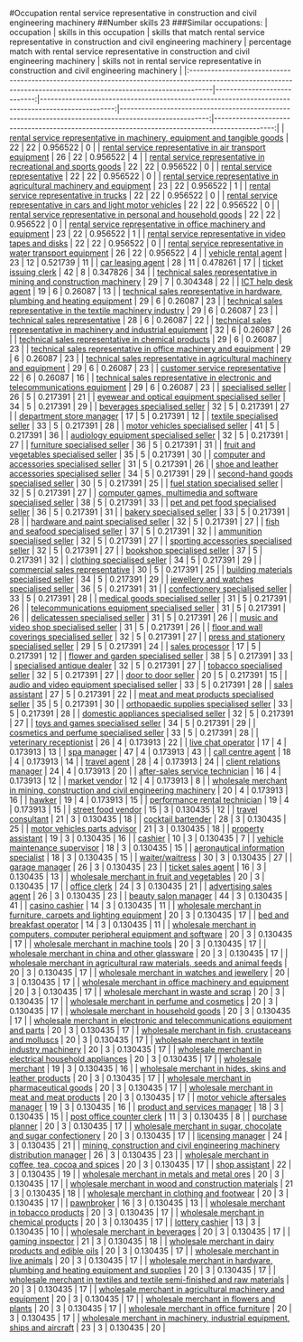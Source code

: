 #Occupation rental service representative in construction and civil engineering machinery
##Number skills 23
###Similar occupations:
| occupation                                                                                                                                                        |   skills in this occupation |   skills that match rental service representative in construction and civil engineering machinery |   percentage match with rental service representative in construction and civil engineering machinery |   skills not in rental service representative in construction and civil engineering machinery |
|:------------------------------------------------------------------------------------------------------------------------------------------------------------------|----------------------------:|--------------------------------------------------------------------------------------------------:|------------------------------------------------------------------------------------------------------:|----------------------------------------------------------------------------------------------:|
| [rental service representative in machinery, equipment and tangible goods](rental_service_representative_in_machinery,_equipment_and_tangible_goods.md)           |                          22 |                                                                                                22 |                                                                                              0.956522 |                                                                                             0 |
| [rental service representative in air transport equipment](rental_service_representative_in_air_transport_equipment.md)                                           |                          26 |                                                                                                22 |                                                                                              0.956522 |                                                                                             4 |
| [rental service representative in recreational and sports goods](rental_service_representative_in_recreational_and_sports_goods.md)                               |                          22 |                                                                                                22 |                                                                                              0.956522 |                                                                                             0 |
| [rental service representative](rental_service_representative.md)                                                                                                 |                          22 |                                                                                                22 |                                                                                              0.956522 |                                                                                             0 |
| [rental service representative in agricultural machinery and equipment](rental_service_representative_in_agricultural_machinery_and_equipment.md)                 |                          23 |                                                                                                22 |                                                                                              0.956522 |                                                                                             1 |
| [rental service representative in trucks](rental_service_representative_in_trucks.md)                                                                             |                          22 |                                                                                                22 |                                                                                              0.956522 |                                                                                             0 |
| [rental service representative in cars and light motor vehicles](rental_service_representative_in_cars_and_light_motor_vehicles.md)                               |                          22 |                                                                                                22 |                                                                                              0.956522 |                                                                                             0 |
| [rental service representative in personal and household goods](rental_service_representative_in_personal_and_household_goods.md)                                 |                          22 |                                                                                                22 |                                                                                              0.956522 |                                                                                             0 |
| [rental service representative in office machinery and equipment](rental_service_representative_in_office_machinery_and_equipment.md)                             |                          23 |                                                                                                22 |                                                                                              0.956522 |                                                                                             1 |
| [rental service representative in video tapes and disks](rental_service_representative_in_video_tapes_and_disks.md)                                               |                          22 |                                                                                                22 |                                                                                              0.956522 |                                                                                             0 |
| [rental service representative in water transport equipment](rental_service_representative_in_water_transport_equipment.md)                                       |                          26 |                                                                                                22 |                                                                                              0.956522 |                                                                                             4 |
| [vehicle rental agent](vehicle_rental_agent.md)                                                                                                                   |                          23 |                                                                                                12 |                                                                                              0.521739 |                                                                                            11 |
| [car leasing agent](car_leasing_agent.md)                                                                                                                         |                          28 |                                                                                                11 |                                                                                              0.478261 |                                                                                            17 |
| [ticket issuing clerk](ticket_issuing_clerk.md)                                                                                                                   |                          42 |                                                                                                 8 |                                                                                              0.347826 |                                                                                            34 |
| [technical sales representative in mining and construction machinery](technical_sales_representative_in_mining_and_construction_machinery.md)                     |                          29 |                                                                                                 7 |                                                                                              0.304348 |                                                                                            22 |
| [ICT help desk agent](ICT_help_desk_agent.md)                                                                                                                     |                          19 |                                                                                                 6 |                                                                                              0.26087  |                                                                                            13 |
| [technical sales representative in hardware, plumbing and heating equipment](technical_sales_representative_in_hardware,_plumbing_and_heating_equipment.md)       |                          29 |                                                                                                 6 |                                                                                              0.26087  |                                                                                            23 |
| [technical sales representative in the textile machinery industry](technical_sales_representative_in_the_textile_machinery_industry.md)                           |                          29 |                                                                                                 6 |                                                                                              0.26087  |                                                                                            23 |
| [technical sales representative](technical_sales_representative.md)                                                                                               |                          28 |                                                                                                 6 |                                                                                              0.26087  |                                                                                            22 |
| [technical sales representative in machinery and industrial equipment](technical_sales_representative_in_machinery_and_industrial_equipment.md)                   |                          32 |                                                                                                 6 |                                                                                              0.26087  |                                                                                            26 |
| [technical sales representative in chemical products](technical_sales_representative_in_chemical_products.md)                                                     |                          29 |                                                                                                 6 |                                                                                              0.26087  |                                                                                            23 |
| [technical sales representative in office machinery and equipment](technical_sales_representative_in_office_machinery_and_equipment.md)                           |                          29 |                                                                                                 6 |                                                                                              0.26087  |                                                                                            23 |
| [technical sales representative in agricultural machinery and equipment](technical_sales_representative_in_agricultural_machinery_and_equipment.md)               |                          29 |                                                                                                 6 |                                                                                              0.26087  |                                                                                            23 |
| [customer service representative](customer_service_representative.md)                                                                                             |                          22 |                                                                                                 6 |                                                                                              0.26087  |                                                                                            16 |
| [technical sales representative in electronic and telecommunications equipment](technical_sales_representative_in_electronic_and_telecommunications_equipment.md) |                          29 |                                                                                                 6 |                                                                                              0.26087  |                                                                                            23 |
| [specialised seller](specialised_seller.md)                                                                                                                       |                          26 |                                                                                                 5 |                                                                                              0.217391 |                                                                                            21 |
| [eyewear and optical equipment specialised seller](eyewear_and_optical_equipment_specialised_seller.md)                                                           |                          34 |                                                                                                 5 |                                                                                              0.217391 |                                                                                            29 |
| [beverages specialised seller](beverages_specialised_seller.md)                                                                                                   |                          32 |                                                                                                 5 |                                                                                              0.217391 |                                                                                            27 |
| [department store manager](department_store_manager.md)                                                                                                           |                          17 |                                                                                                 5 |                                                                                              0.217391 |                                                                                            12 |
| [textile specialised seller](textile_specialised_seller.md)                                                                                                       |                          33 |                                                                                                 5 |                                                                                              0.217391 |                                                                                            28 |
| [motor vehicles specialised seller](motor_vehicles_specialised_seller.md)                                                                                         |                          41 |                                                                                                 5 |                                                                                              0.217391 |                                                                                            36 |
| [audiology equipment specialised seller](audiology_equipment_specialised_seller.md)                                                                               |                          32 |                                                                                                 5 |                                                                                              0.217391 |                                                                                            27 |
| [furniture specialised seller](furniture_specialised_seller.md)                                                                                                   |                          36 |                                                                                                 5 |                                                                                              0.217391 |                                                                                            31 |
| [fruit and vegetables specialised seller](fruit_and_vegetables_specialised_seller.md)                                                                             |                          35 |                                                                                                 5 |                                                                                              0.217391 |                                                                                            30 |
| [computer and accessories specialised seller](computer_and_accessories_specialised_seller.md)                                                                     |                          31 |                                                                                                 5 |                                                                                              0.217391 |                                                                                            26 |
| [shoe and leather accessories specialised seller](shoe_and_leather_accessories_specialised_seller.md)                                                             |                          34 |                                                                                                 5 |                                                                                              0.217391 |                                                                                            29 |
| [second-hand goods specialised seller](second-hand_goods_specialised_seller.md)                                                                                   |                          30 |                                                                                                 5 |                                                                                              0.217391 |                                                                                            25 |
| [fuel station specialised seller](fuel_station_specialised_seller.md)                                                                                             |                          32 |                                                                                                 5 |                                                                                              0.217391 |                                                                                            27 |
| [computer games, multimedia and software specialised seller](computer_games,_multimedia_and_software_specialised_seller.md)                                       |                          38 |                                                                                                 5 |                                                                                              0.217391 |                                                                                            33 |
| [pet and pet food specialised seller](pet_and_pet_food_specialised_seller.md)                                                                                     |                          36 |                                                                                                 5 |                                                                                              0.217391 |                                                                                            31 |
| [bakery specialised seller](bakery_specialised_seller.md)                                                                                                         |                          33 |                                                                                                 5 |                                                                                              0.217391 |                                                                                            28 |
| [hardware and paint specialised seller](hardware_and_paint_specialised_seller.md)                                                                                 |                          32 |                                                                                                 5 |                                                                                              0.217391 |                                                                                            27 |
| [fish and seafood specialised seller](fish_and_seafood_specialised_seller.md)                                                                                     |                          37 |                                                                                                 5 |                                                                                              0.217391 |                                                                                            32 |
| [ammunition specialised seller](ammunition_specialised_seller.md)                                                                                                 |                          32 |                                                                                                 5 |                                                                                              0.217391 |                                                                                            27 |
| [sporting accessories specialised seller](sporting_accessories_specialised_seller.md)                                                                             |                          32 |                                                                                                 5 |                                                                                              0.217391 |                                                                                            27 |
| [bookshop specialised seller](bookshop_specialised_seller.md)                                                                                                     |                          37 |                                                                                                 5 |                                                                                              0.217391 |                                                                                            32 |
| [clothing specialised seller](clothing_specialised_seller.md)                                                                                                     |                          34 |                                                                                                 5 |                                                                                              0.217391 |                                                                                            29 |
| [commercial sales representative](commercial_sales_representative.md)                                                                                             |                          30 |                                                                                                 5 |                                                                                              0.217391 |                                                                                            25 |
| [building materials specialised seller](building_materials_specialised_seller.md)                                                                                 |                          34 |                                                                                                 5 |                                                                                              0.217391 |                                                                                            29 |
| [jewellery and watches specialised seller](jewellery_and_watches_specialised_seller.md)                                                                           |                          36 |                                                                                                 5 |                                                                                              0.217391 |                                                                                            31 |
| [confectionery specialised seller](confectionery_specialised_seller.md)                                                                                           |                          33 |                                                                                                 5 |                                                                                              0.217391 |                                                                                            28 |
| [medical goods specialised seller](medical_goods_specialised_seller.md)                                                                                           |                          31 |                                                                                                 5 |                                                                                              0.217391 |                                                                                            26 |
| [telecommunications equipment specialised seller](telecommunications_equipment_specialised_seller.md)                                                             |                          31 |                                                                                                 5 |                                                                                              0.217391 |                                                                                            26 |
| [delicatessen specialised seller](delicatessen_specialised_seller.md)                                                                                             |                          31 |                                                                                                 5 |                                                                                              0.217391 |                                                                                            26 |
| [music and video shop specialised seller](music_and_video_shop_specialised_seller.md)                                                                             |                          31 |                                                                                                 5 |                                                                                              0.217391 |                                                                                            26 |
| [floor and wall coverings specialised seller](floor_and_wall_coverings_specialised_seller.md)                                                                     |                          32 |                                                                                                 5 |                                                                                              0.217391 |                                                                                            27 |
| [press and stationery specialised seller](press_and_stationery_specialised_seller.md)                                                                             |                          29 |                                                                                                 5 |                                                                                              0.217391 |                                                                                            24 |
| [sales processor](sales_processor.md)                                                                                                                             |                          17 |                                                                                                 5 |                                                                                              0.217391 |                                                                                            12 |
| [flower and garden specialised seller](flower_and_garden_specialised_seller.md)                                                                                   |                          38 |                                                                                                 5 |                                                                                              0.217391 |                                                                                            33 |
| [specialised antique dealer](specialised_antique_dealer.md)                                                                                                       |                          32 |                                                                                                 5 |                                                                                              0.217391 |                                                                                            27 |
| [tobacco specialised seller](tobacco_specialised_seller.md)                                                                                                       |                          32 |                                                                                                 5 |                                                                                              0.217391 |                                                                                            27 |
| [door to door seller](door_to_door_seller.md)                                                                                                                     |                          20 |                                                                                                 5 |                                                                                              0.217391 |                                                                                            15 |
| [audio and video equipment specialised seller](audio_and_video_equipment_specialised_seller.md)                                                                   |                          33 |                                                                                                 5 |                                                                                              0.217391 |                                                                                            28 |
| [sales assistant](sales_assistant.md)                                                                                                                             |                          27 |                                                                                                 5 |                                                                                              0.217391 |                                                                                            22 |
| [meat and meat products specialised seller](meat_and_meat_products_specialised_seller.md)                                                                         |                          35 |                                                                                                 5 |                                                                                              0.217391 |                                                                                            30 |
| [orthopaedic supplies specialised seller](orthopaedic_supplies_specialised_seller.md)                                                                             |                          33 |                                                                                                 5 |                                                                                              0.217391 |                                                                                            28 |
| [domestic appliances specialised seller](domestic_appliances_specialised_seller.md)                                                                               |                          32 |                                                                                                 5 |                                                                                              0.217391 |                                                                                            27 |
| [toys and games specialised seller](toys_and_games_specialised_seller.md)                                                                                         |                          34 |                                                                                                 5 |                                                                                              0.217391 |                                                                                            29 |
| [cosmetics and perfume specialised seller](cosmetics_and_perfume_specialised_seller.md)                                                                           |                          33 |                                                                                                 5 |                                                                                              0.217391 |                                                                                            28 |
| [veterinary receptionist](veterinary_receptionist.md)                                                                                                             |                          26 |                                                                                                 4 |                                                                                              0.173913 |                                                                                            22 |
| [live chat operator](live_chat_operator.md)                                                                                                                       |                          17 |                                                                                                 4 |                                                                                              0.173913 |                                                                                            13 |
| [spa manager](spa_manager.md)                                                                                                                                     |                          47 |                                                                                                 4 |                                                                                              0.173913 |                                                                                            43 |
| [call centre agent](call_centre_agent.md)                                                                                                                         |                          18 |                                                                                                 4 |                                                                                              0.173913 |                                                                                            14 |
| [travel agent](travel_agent.md)                                                                                                                                   |                          28 |                                                                                                 4 |                                                                                              0.173913 |                                                                                            24 |
| [client relations manager](client_relations_manager.md)                                                                                                           |                          24 |                                                                                                 4 |                                                                                              0.173913 |                                                                                            20 |
| [after-sales service technician](after-sales_service_technician.md)                                                                                               |                          16 |                                                                                                 4 |                                                                                              0.173913 |                                                                                            12 |
| [market vendor](market_vendor.md)                                                                                                                                 |                          12 |                                                                                                 4 |                                                                                              0.173913 |                                                                                             8 |
| [wholesale merchant in mining, construction and civil engineering machinery](wholesale_merchant_in_mining,_construction_and_civil_engineering_machinery.md)       |                          20 |                                                                                                 4 |                                                                                              0.173913 |                                                                                            16 |
| [hawker](hawker.md)                                                                                                                                               |                          19 |                                                                                                 4 |                                                                                              0.173913 |                                                                                            15 |
| [performance rental technician](performance_rental_technician.md)                                                                                                 |                          19 |                                                                                                 4 |                                                                                              0.173913 |                                                                                            15 |
| [street food vendor](street_food_vendor.md)                                                                                                                       |                          15 |                                                                                                 3 |                                                                                              0.130435 |                                                                                            12 |
| [travel consultant](travel_consultant.md)                                                                                                                         |                          21 |                                                                                                 3 |                                                                                              0.130435 |                                                                                            18 |
| [cocktail bartender](cocktail_bartender.md)                                                                                                                       |                          28 |                                                                                                 3 |                                                                                              0.130435 |                                                                                            25 |
| [motor vehicles parts advisor](motor_vehicles_parts_advisor.md)                                                                                                   |                          21 |                                                                                                 3 |                                                                                              0.130435 |                                                                                            18 |
| [property assistant](property_assistant.md)                                                                                                                       |                          19 |                                                                                                 3 |                                                                                              0.130435 |                                                                                            16 |
| [cashier](cashier.md)                                                                                                                                             |                          10 |                                                                                                 3 |                                                                                              0.130435 |                                                                                             7 |
| [vehicle maintenance supervisor](vehicle_maintenance_supervisor.md)                                                                                               |                          18 |                                                                                                 3 |                                                                                              0.130435 |                                                                                            15 |
| [aeronautical information specialist](aeronautical_information_specialist.md)                                                                                     |                          18 |                                                                                                 3 |                                                                                              0.130435 |                                                                                            15 |
| [waiter/waitress](waiter-waitress.md)                                                                                                                             |                          30 |                                                                                                 3 |                                                                                              0.130435 |                                                                                            27 |
| [garage manager](garage_manager.md)                                                                                                                               |                          26 |                                                                                                 3 |                                                                                              0.130435 |                                                                                            23 |
| [ticket sales agent](ticket_sales_agent.md)                                                                                                                       |                          16 |                                                                                                 3 |                                                                                              0.130435 |                                                                                            13 |
| [wholesale merchant in fruit and vegetables](wholesale_merchant_in_fruit_and_vegetables.md)                                                                       |                          20 |                                                                                                 3 |                                                                                              0.130435 |                                                                                            17 |
| [office clerk](office_clerk.md)                                                                                                                                   |                          24 |                                                                                                 3 |                                                                                              0.130435 |                                                                                            21 |
| [advertising sales agent](advertising_sales_agent.md)                                                                                                             |                          26 |                                                                                                 3 |                                                                                              0.130435 |                                                                                            23 |
| [beauty salon manager](beauty_salon_manager.md)                                                                                                                   |                          44 |                                                                                                 3 |                                                                                              0.130435 |                                                                                            41 |
| [casino cashier](casino_cashier.md)                                                                                                                               |                          14 |                                                                                                 3 |                                                                                              0.130435 |                                                                                            11 |
| [wholesale merchant in furniture, carpets and lighting equipment](wholesale_merchant_in_furniture,_carpets_and_lighting_equipment.md)                             |                          20 |                                                                                                 3 |                                                                                              0.130435 |                                                                                            17 |
| [bed and breakfast operator](bed_and_breakfast_operator.md)                                                                                                       |                          14 |                                                                                                 3 |                                                                                              0.130435 |                                                                                            11 |
| [wholesale merchant in computers, computer peripheral equipment and software](wholesale_merchant_in_computers,_computer_peripheral_equipment_and_software.md)     |                          20 |                                                                                                 3 |                                                                                              0.130435 |                                                                                            17 |
| [wholesale merchant in machine tools](wholesale_merchant_in_machine_tools.md)                                                                                     |                          20 |                                                                                                 3 |                                                                                              0.130435 |                                                                                            17 |
| [wholesale merchant in china and other glassware](wholesale_merchant_in_china_and_other_glassware.md)                                                             |                          20 |                                                                                                 3 |                                                                                              0.130435 |                                                                                            17 |
| [wholesale merchant in agricultural raw materials, seeds and animal feeds](wholesale_merchant_in_agricultural_raw_materials,_seeds_and_animal_feeds.md)           |                          20 |                                                                                                 3 |                                                                                              0.130435 |                                                                                            17 |
| [wholesale merchant in watches and jewellery](wholesale_merchant_in_watches_and_jewellery.md)                                                                     |                          20 |                                                                                                 3 |                                                                                              0.130435 |                                                                                            17 |
| [wholesale merchant in office machinery and equipment](wholesale_merchant_in_office_machinery_and_equipment.md)                                                   |                          20 |                                                                                                 3 |                                                                                              0.130435 |                                                                                            17 |
| [wholesale merchant in waste and scrap](wholesale_merchant_in_waste_and_scrap.md)                                                                                 |                          20 |                                                                                                 3 |                                                                                              0.130435 |                                                                                            17 |
| [wholesale merchant in perfume and cosmetics](wholesale_merchant_in_perfume_and_cosmetics.md)                                                                     |                          20 |                                                                                                 3 |                                                                                              0.130435 |                                                                                            17 |
| [wholesale merchant in household goods](wholesale_merchant_in_household_goods.md)                                                                                 |                          20 |                                                                                                 3 |                                                                                              0.130435 |                                                                                            17 |
| [wholesale merchant in electronic and telecommunications equipment and parts](wholesale_merchant_in_electronic_and_telecommunications_equipment_and_parts.md)     |                          20 |                                                                                                 3 |                                                                                              0.130435 |                                                                                            17 |
| [wholesale merchant in fish, crustaceans and molluscs](wholesale_merchant_in_fish,_crustaceans_and_molluscs.md)                                                   |                          20 |                                                                                                 3 |                                                                                              0.130435 |                                                                                            17 |
| [wholesale merchant in textile industry machinery](wholesale_merchant_in_textile_industry_machinery.md)                                                           |                          20 |                                                                                                 3 |                                                                                              0.130435 |                                                                                            17 |
| [wholesale merchant in electrical household appliances](wholesale_merchant_in_electrical_household_appliances.md)                                                 |                          20 |                                                                                                 3 |                                                                                              0.130435 |                                                                                            17 |
| [wholesale merchant](wholesale_merchant.md)                                                                                                                       |                          19 |                                                                                                 3 |                                                                                              0.130435 |                                                                                            16 |
| [wholesale merchant in hides, skins and leather products](wholesale_merchant_in_hides,_skins_and_leather_products.md)                                             |                          20 |                                                                                                 3 |                                                                                              0.130435 |                                                                                            17 |
| [wholesale merchant in pharmaceutical goods](wholesale_merchant_in_pharmaceutical_goods.md)                                                                       |                          20 |                                                                                                 3 |                                                                                              0.130435 |                                                                                            17 |
| [wholesale merchant in meat and meat products](wholesale_merchant_in_meat_and_meat_products.md)                                                                   |                          20 |                                                                                                 3 |                                                                                              0.130435 |                                                                                            17 |
| [motor vehicle aftersales manager](motor_vehicle_aftersales_manager.md)                                                                                           |                          19 |                                                                                                 3 |                                                                                              0.130435 |                                                                                            16 |
| [product and services manager](product_and_services_manager.md)                                                                                                   |                          18 |                                                                                                 3 |                                                                                              0.130435 |                                                                                            15 |
| [post office counter clerk](post_office_counter_clerk.md)                                                                                                         |                          11 |                                                                                                 3 |                                                                                              0.130435 |                                                                                             8 |
| [purchase planner](purchase_planner.md)                                                                                                                           |                          20 |                                                                                                 3 |                                                                                              0.130435 |                                                                                            17 |
| [wholesale merchant in sugar, chocolate and sugar confectionery](wholesale_merchant_in_sugar,_chocolate_and_sugar_confectionery.md)                               |                          20 |                                                                                                 3 |                                                                                              0.130435 |                                                                                            17 |
| [licensing manager](licensing_manager.md)                                                                                                                         |                          24 |                                                                                                 3 |                                                                                              0.130435 |                                                                                            21 |
| [mining, construction and civil engineering machinery distribution manager](mining,_construction_and_civil_engineering_machinery_distribution_manager.md)         |                          26 |                                                                                                 3 |                                                                                              0.130435 |                                                                                            23 |
| [wholesale merchant in coffee, tea, cocoa and spices](wholesale_merchant_in_coffee,_tea,_cocoa_and_spices.md)                                                     |                          20 |                                                                                                 3 |                                                                                              0.130435 |                                                                                            17 |
| [shop assistant](shop_assistant.md)                                                                                                                               |                          22 |                                                                                                 3 |                                                                                              0.130435 |                                                                                            19 |
| [wholesale merchant in metals and metal ores](wholesale_merchant_in_metals_and_metal_ores.md)                                                                     |                          20 |                                                                                                 3 |                                                                                              0.130435 |                                                                                            17 |
| [wholesale merchant in wood and construction materials](wholesale_merchant_in_wood_and_construction_materials.md)                                                 |                          21 |                                                                                                 3 |                                                                                              0.130435 |                                                                                            18 |
| [wholesale merchant in clothing and footwear](wholesale_merchant_in_clothing_and_footwear.md)                                                                     |                          20 |                                                                                                 3 |                                                                                              0.130435 |                                                                                            17 |
| [pawnbroker](pawnbroker.md)                                                                                                                                       |                          16 |                                                                                                 3 |                                                                                              0.130435 |                                                                                            13 |
| [wholesale merchant in tobacco products](wholesale_merchant_in_tobacco_products.md)                                                                               |                          20 |                                                                                                 3 |                                                                                              0.130435 |                                                                                            17 |
| [wholesale merchant in chemical products](wholesale_merchant_in_chemical_products.md)                                                                             |                          20 |                                                                                                 3 |                                                                                              0.130435 |                                                                                            17 |
| [lottery cashier](lottery_cashier.md)                                                                                                                             |                          13 |                                                                                                 3 |                                                                                              0.130435 |                                                                                            10 |
| [wholesale merchant in beverages](wholesale_merchant_in_beverages.md)                                                                                             |                          20 |                                                                                                 3 |                                                                                              0.130435 |                                                                                            17 |
| [gaming inspector](gaming_inspector.md)                                                                                                                           |                          21 |                                                                                                 3 |                                                                                              0.130435 |                                                                                            18 |
| [wholesale merchant in dairy products and edible oils](wholesale_merchant_in_dairy_products_and_edible_oils.md)                                                   |                          20 |                                                                                                 3 |                                                                                              0.130435 |                                                                                            17 |
| [wholesale merchant in live animals](wholesale_merchant_in_live_animals.md)                                                                                       |                          20 |                                                                                                 3 |                                                                                              0.130435 |                                                                                            17 |
| [wholesale merchant in hardware, plumbing and heating equipment and supplies](wholesale_merchant_in_hardware,_plumbing_and_heating_equipment_and_supplies.md)     |                          20 |                                                                                                 3 |                                                                                              0.130435 |                                                                                            17 |
| [wholesale merchant in textiles and textile semi-finished and raw materials](wholesale_merchant_in_textiles_and_textile_semi-finished_and_raw_materials.md)       |                          20 |                                                                                                 3 |                                                                                              0.130435 |                                                                                            17 |
| [wholesale merchant in agricultural machinery and equipment](wholesale_merchant_in_agricultural_machinery_and_equipment.md)                                       |                          20 |                                                                                                 3 |                                                                                              0.130435 |                                                                                            17 |
| [wholesale merchant in flowers and plants](wholesale_merchant_in_flowers_and_plants.md)                                                                           |                          20 |                                                                                                 3 |                                                                                              0.130435 |                                                                                            17 |
| [wholesale merchant in office furniture](wholesale_merchant_in_office_furniture.md)                                                                               |                          20 |                                                                                                 3 |                                                                                              0.130435 |                                                                                            17 |
| [wholesale merchant in machinery, industrial equipment, ships and aircraft](wholesale_merchant_in_machinery,_industrial_equipment,_ships_and_aircraft.md)         |                          23 |                                                                                                 3 |                                                                                              0.130435 |                                                                                            20 |
